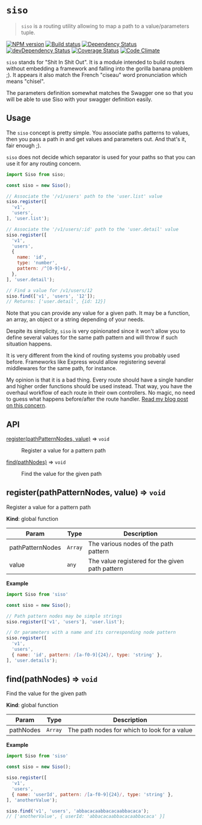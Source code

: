 # `siso`
> `siso` is a routing utility allowing to map a path to a value/parameters tuple.

[![NPM version](https://badge.fury.io/js/siso.svg)](https://npmjs.org/package/siso)
[![Build status](https://secure.travis-ci.org/nfroidure/siso.svg)](https://travis-ci.org/nfroidure/siso)
[![Dependency Status](https://david-dm.org/nfroidure/siso.svg)](https://david-dm.org/nfroidure/siso)
[![devDependency Status](https://david-dm.org/nfroidure/siso/dev-status.svg)](https://david-dm.org/nfroidure/siso#info=devDependencies)
[![Coverage Status](https://coveralls.io/repos/nfroidure/siso/badge.svg?branch=master)](https://coveralls.io/r/nfroidure/siso?branch=master)
[![Code Climate](https://codeclimate.com/github/nfroidure/siso.svg)](https://codeclimate.com/github/nfroidure/siso)

`siso` stands for "Shit In Shit Out". It is a module intended to build routers
 without embedding a framework and falling into the gorilla banana problem ;).
 It appears it also match the French "ciseau" word pronunciation which means
 "chisel".

The parameters definition somewhat matches the Swagger one so that you will
 be able to use Siso with your swagger definition easily.

## Usage
The `siso` concept is pretty simple. You associate paths patterns to values,
 then you pass a path in and get values and parameters out. And that's it, fair
 enough ;).

`siso` does not decide which separator is used for your paths so that you can
 use it for any routing concern.

```js
import Siso from siso;

const siso = new Siso();

// Associate the '/v1/users' path to the 'user.list' value
siso.register([
  'v1',
  'users',
], 'user.list');

// Associate the '/v1/users/:id' path to the 'user.detail' value
siso.register([
  'v1',
  'users',
  {
    name: 'id',
    type: 'number',
    pattern: /^[0-9]+$/,
  },
], 'user.detail');

// Find a value for /v1/users/12
siso.find(['v1', 'users', '12']);
// Returns: ['user.detail', {id: 12}]
```

Note that you can provide any value for a given path. It may be a function, an
 array, an object or a string depending of your needs.

Despite its simplicity, `siso` is very opinionated since it won't allow you to define
 several values for the same path pattern and will throw if such situation happens.

It is very different from the kind of routing systems you probably used before.
Frameworks like Express would allow registering several middlewares for the same
path, for instance.

My opinion is that it is a bad thing. Every route should have a single handler
 and higher order functions should be used instead. That way, you have the
 overhaul workflow of each route in their own controllers. No magic, no need to
 guess what happens before/after the route handler.
 [Read my blog post on this concern](http://insertafter.com/en/blog/no_more_middlewares.html).

## API

<dl>
<dt><a href="#register">register(pathPatternNodes, value)</a> ⇒ <code>void</code></dt>
<dd><p>Register a value for a pattern path</p>
</dd>
<dt><a href="#find">find(pathNodes)</a> ⇒ <code>void</code></dt>
<dd><p>Find the value for the given path</p>
</dd>
</dl>

<a name="register"></a>

## register(pathPatternNodes, value) ⇒ <code>void</code>
Register a value for a pattern path

**Kind**: global function  

| Param | Type | Description |
| --- | --- | --- |
| pathPatternNodes | <code>Array</code> | The various nodes of the path pattern |
| value | <code>any</code> | The value registered for the given path pattern |

**Example**  
```js
import Siso from 'siso'

const siso = new Siso();

// Path pattern nodes may be simple strings
siso.register(['v1', 'users'], 'user.list');

// Or parameters with a name and its corresponding node pattern
siso.register([
  'v1',
  'users',
  { name: 'id', pattern: /[a-f0-9]{24}/, type: 'string' },
], 'user.details');
```
<a name="find"></a>

## find(pathNodes) ⇒ <code>void</code>
Find the value for the given path

**Kind**: global function  

| Param | Type | Description |
| --- | --- | --- |
| pathNodes | <code>Array</code> | The path nodes for which to look for a value |

**Example**  
```js
import Siso from 'siso'

const siso = new Siso();

siso.register([
  'v1',
  'users',
  { name: 'userId', pattern: /[a-f0-9]{24}/, type: 'string' },
], 'anotherValue');

siso.find('v1', 'users', 'abbacacaabbacacaabbacaca');
// ['anotherValue', { userId: 'abbacacaabbacacaabbacaca' }]
```
